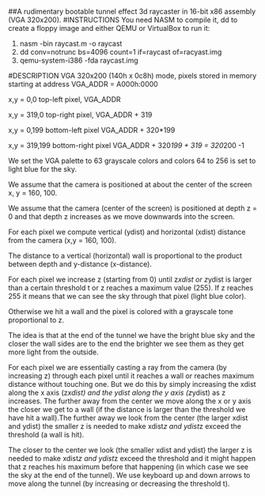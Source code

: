 ##A rudimentary bootable tunnel effect 3d raycaster in 16-bit x86 assembly (VGA 320x200).
#INSTRUCTIONS
You need NASM to compile it, dd to create a floppy image and either QEMU or VirtualBox to run it:

1. nasm -bin raycast.m -o raycast
2. dd conv=notrunc bs=4096 count=1 if=raycast of=racyast.img
3. qemu-system-i386 -fda raycast.img

#DESCRIPTION
VGA 320x200 (140h x 0c8h) mode, pixels stored in memory starting at address VGA_ADDR = A000h:0000

x,y = 0,0 top-left pixel, VGA_ADDR 

x,y = 319,0 top-right pixel, VGA_ADDR + 319

x,y = 0,199 bottom-left pixel  VGA_ADDR + 320*199

x,y = 319,199 bottom-right pixel  VGA_ADDR + 320*199 + 319 = 320*200 -1  

We set the VGA palette to 63 grayscale colors and colors 64 to 256 is set to light blue for the sky.

We assume that the camera is positioned at about the center of the screen x, y = 160, 100.

We assume that the camera (center of the screen) is positioned at depth z = 0 and that depth z increases as we move downwards into the screen.

For each pixel we compute vertical (ydist) and horizontal (xdist) distance from the camera (x,y = 160, 100). 

The distance to a vertical (horizontal) wall is proportional to the product between depth and y-distance (x-distance). 

For each pixel we increase z (starting from 0) until z*xdist or z*ydist is larger than a certain threshold t or z reaches a maximum value (255). If z reaches 255 it means that we can see the sky through that pixel (light blue color).

Otherwise we hit a wall and the pixel is colored with a grayscale tone proportional to z.

The idea is that at the end of the tunnel we have the bright blue sky and the closer the wall sides are to the end the brighter we see them as they get more light from the outside.

For each pixel we are essentially casting a ray from the camera (by increasing z) through each pixel until it reaches a wall or reaches maximum distance without touching one.  But we do this by simply increasing the xdist along the x axis  (z*xdist) and the ydist along the y axis (z*ydist) as z increases. The further away from the center we move along the x or y axis the closer we get to a wall (if the distance is larger than the threshold we have hit a wall).The further away we look from the center (the larger xdist and ydist) the smaller z is needed to make xdist*z and ydist*z exceed the threshold (a wall is hit).

The closer to the center we look (the smaller xdist and ydist) the larger z is needed to make xdist*z and ydist*z exceed the threshold and it might happen that z reaches his maximum before that happening (in which case we see the sky at the end of the tunnel).
We use keyboard up and down arrows to move along the tunnel (by increasing or decreasing the threshold t).
 



